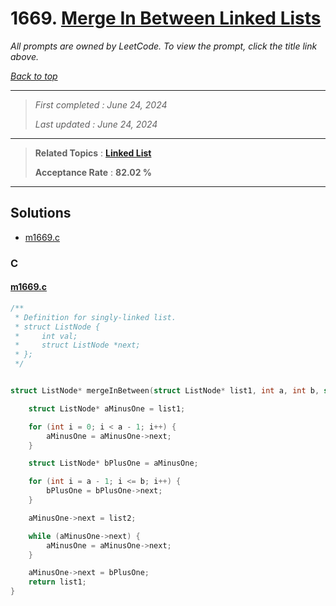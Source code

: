 # 1669. [Merge In Between Linked Lists](<https://leetcode.com/problems/merge-in-between-linked-lists>)

*All prompts are owned by LeetCode. To view the prompt, click the title link above.*

*[Back to top](<../README.md>)*

------

> *First completed : June 24, 2024*
>
> *Last updated : June 24, 2024*

------

> **Related Topics** : **[Linked List](<by_topic/Linked List.md>)**
>
> **Acceptance Rate** : **82.02 %**

------

## Solutions

- [m1669.c](<../my-submissions/m1669.c>)
### C
#### [m1669.c](<../my-submissions/m1669.c>)
```C
/**
 * Definition for singly-linked list.
 * struct ListNode {
 *     int val;
 *     struct ListNode *next;
 * };
 */


struct ListNode* mergeInBetween(struct ListNode* list1, int a, int b, struct ListNode* list2){

    struct ListNode* aMinusOne = list1;

    for (int i = 0; i < a - 1; i++) {
        aMinusOne = aMinusOne->next;
    }

    struct ListNode* bPlusOne = aMinusOne;

    for (int i = a - 1; i <= b; i++) {
        bPlusOne = bPlusOne->next;
    }

    aMinusOne->next = list2;

    while (aMinusOne->next) {
        aMinusOne = aMinusOne->next;
    }

    aMinusOne->next = bPlusOne;
    return list1;
}
```

